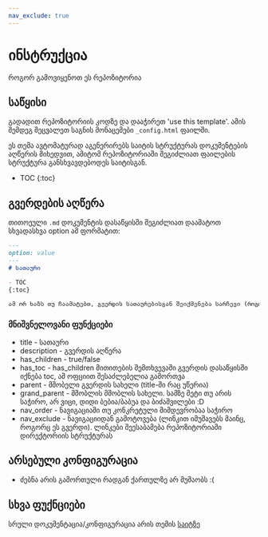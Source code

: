 ```yaml
---
nav_exclude: true
---
```

# ინსტრუქცია
როგორ გამოვიყენოთ ეს რეპოზიტორია

## საწყისი
გადადით რეპოზიტორიის კოდზე და დააჭირეთ 'use this template'. ამის შემდეგ შეცვალეთ საგნის მონაცემები `_config.html` ფაილში.  


ეს თემა ავტომატურად აგენერირებს საიტის სტრუქტურას დოკუმენტების
აღწერის მიხედვით, ამიტომ რეპოზიტორიაში შეგიძლიათ ფაილების სტრუქტურა განსხვავდებოდეს საიტისგან.

- TOC
{:toc}

## გვერდების აღწერა
თითოეული `.md` დოკუმენტის დასაწყისში შეგიძლიათ დაამატოთ სხვადასხვა option ამ ფორმატით:

```markdown
---
option: value
---
# სათაური

- TOC
{:toc}

ამ ორ ხაზს თუ ჩაამატებთ, გვერდის სათაურებისგან შეიქმენება სარჩევი (როგორც ამ გვერდის დასაწყისში)

```

### მნიშვნელოვანი ფუნქციები
- title - სათაური
- description - გვერდის აღწერა
- has_children - true/false
- has_toc - has_children მითითების შემთხვევაში გვერდის დასაწყისში იქნება toc, ამ ოფციით შესაძლებელია გამორთვა
- parent - მშობელი გვერდის სახელი (title-ში რაც უწერია)
- grand_parent - მშობლის მშობლის სახელი. სამზე მეტი თუ არის საჭირო, არ ვიცი, დიდი ბებია/ბაბუა და ბიძაშვილები :D
- nav_order - ნავიგაციაში თუ კონკრეტული მიმდევრობაა საჭირო
- nav_exclude - ნავიგაციიდან გამოტოვება (ლინკით იმუშავებს მაინც, როგორც ეს გვერდი). ლინკები შეესაბამება რეპოზიტორიაში დირექტორიის სტრუქტურას


## არსებული კონფიგურაცია
- ძებნა არის გამორთული რადგან ქართულზე არ მუშაობს :(


## სხვა ფუქნციები
სრული დოკუმენტაცია/კონფიგურაცია არის თემის [საიტზე](https://pmarsceill.github.io/just-the-docs/)
